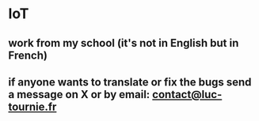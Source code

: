 # IoT

## work from my school (it's not in English but in French)
## if anyone wants to translate or fix the bugs send a message on X or by email: contact@luc-tournie.fr

